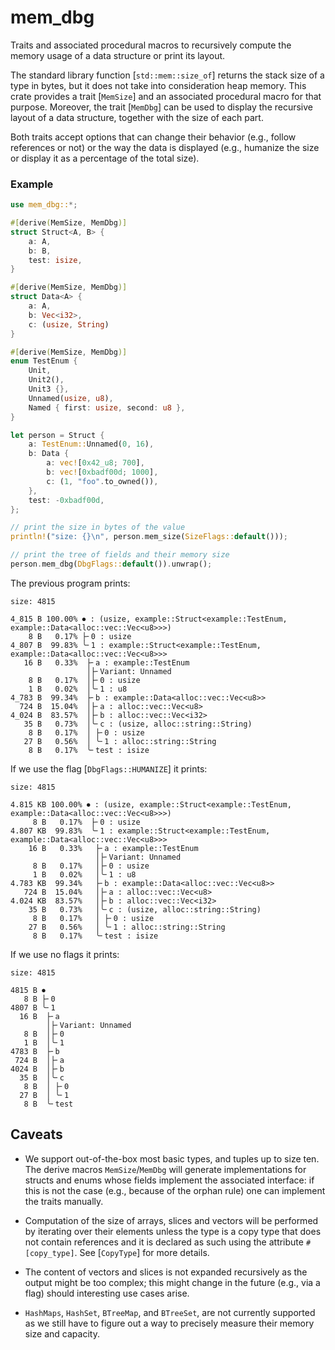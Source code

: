 # mem_dbg

Traits and associated procedural macros to recursively compute the memory usage of a data structure or print its layout.

The standard library function [`std::mem::size_of`] returns the stack size of a type in bytes, but
it does not take into consideration heap memory. This crate provides a trait [`MemSize`] and an associated procedural macro
for that purpose. Moreover, the trait [`MemDbg`] can be used to display the recursive layout of a data structure, together
with the size of each part.

Both traits accept options that can change their behavior (e.g., follow references or not) or 
the way the data is displayed (e.g., humanize the size or display it as a percentage of the total size).

### Example
```rust
use mem_dbg::*;

#[derive(MemSize, MemDbg)]
struct Struct<A, B> {
    a: A,
    b: B,
    test: isize,
}

#[derive(MemSize, MemDbg)]
struct Data<A> {
    a: A,
    b: Vec<i32>,
    c: (usize, String)
}

#[derive(MemSize, MemDbg)]
enum TestEnum {
    Unit,
    Unit2(),
    Unit3 {},
    Unnamed(usize, u8),
    Named { first: usize, second: u8 },
}

let person = Struct {
    a: TestEnum::Unnamed(0, 16),
    b: Data {
        a: vec![0x42_u8; 700],
        b: vec![0xbadf00d; 1000],
        c: (1, "foo".to_owned()),
    },
    test: -0xbadf00d,
};

// print the size in bytes of the value
println!("size: {}\n", person.mem_size(SizeFlags::default()));

// print the tree of fields and their memory size
person.mem_dbg(DbgFlags::default()).unwrap();
```

The previous program prints:
```text
size: 4815

4_815 B 100.00% ⏺ : (usize, example::Struct<example::TestEnum, example::Data<alloc::vec::Vec<u8>>>)
    8 B   0.17% ├╴0 : usize
4_807 B  99.83% ╰╴1 : example::Struct<example::TestEnum, example::Data<alloc::vec::Vec<u8>>>
   16 B   0.33%  ├╴a : example::TestEnum
                 │├╴Variant: Unnamed
    8 B   0.17%  │├╴0 : usize
    1 B   0.02%  │╰╴1 : u8
4_783 B  99.34%  ├╴b : example::Data<alloc::vec::Vec<u8>>
  724 B  15.04%  │├╴a : alloc::vec::Vec<u8>
4_024 B  83.57%  │├╴b : alloc::vec::Vec<i32>
   35 B   0.73%  │╰╴c : (usize, alloc::string::String)
    8 B   0.17%  │ ├╴0 : usize
   27 B   0.56%  │ ╰╴1 : alloc::string::String
    8 B   0.17%  ╰╴test : isize
```
If we use the flag [`DbgFlags::HUMANIZE`] it prints:
```text
size: 4815

4.815 KB 100.00% ⏺ : (usize, example::Struct<example::TestEnum, example::Data<alloc::vec::Vec<u8>>>)
     8 B   0.17%  ├╴0 : usize
4.807 KB  99.83%  ╰╴1 : example::Struct<example::TestEnum, example::Data<alloc::vec::Vec<u8>>>
    16 B   0.33%   ├╴a : example::TestEnum
                   │├╴Variant: Unnamed
     8 B   0.17%   │├╴0 : usize
     1 B   0.02%   │╰╴1 : u8
4.783 KB  99.34%   ├╴b : example::Data<alloc::vec::Vec<u8>>
   724 B  15.04%   │├╴a : alloc::vec::Vec<u8>
4.024 KB  83.57%   │├╴b : alloc::vec::Vec<i32>
    35 B   0.73%   │╰╴c : (usize, alloc::string::String)
     8 B   0.17%   │ ├╴0 : usize
    27 B   0.56%   │ ╰╴1 : alloc::string::String
     8 B   0.17%   ╰╴test : isize
```
If we use no flags it prints:
```text
size: 4815

4815 B ⏺
   8 B ├╴0
4807 B ╰╴1
  16 B  ├╴a
        │├╴Variant: Unnamed
   8 B  │├╴0
   1 B  │╰╴1
4783 B  ├╴b
 724 B  │├╴a
4024 B  │├╴b
  35 B  │╰╴c
   8 B  │ ├╴0
  27 B  │ ╰╴1
   8 B  ╰╴test
```

## Caveats

* We support out-of-the-box most basic types, and tuples up to size ten. The derive macros 
  `MemSize`/`MemDbg` will generate
  implementations for structs and enums whose fields implement the associated interface: if this is not
  the case (e.g., because of the orphan rule) one can implement the traits manually.

* Computation of the size of arrays, slices and vectors will be performed by iterating over their elements
  unless the type is a copy type that does not contain references and it is declared as such using
  the attribute `#[copy_type]`. See [`CopyType`] for more details.

* The content of vectors and slices is not expanded recursively as the output might be too 
  complex; this might change in the future (e.g., via a flag) should interesting use cases arise.

* `HashMaps`, `HashSet`, `BTreeMap`, and `BTreeSet`, are not currently supported as we still 
  have to figure out a way to precisely measure their memory size and capacity.
